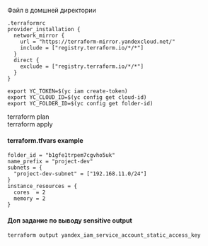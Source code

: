 
Файл в домшней директории  
```
.terraformrc
provider_installation {
  network_mirror {
    url = "https://terraform-mirror.yandexcloud.net/"
    include = ["registry.terraform.io/*/*"]
  }
  direct {
    exclude = ["registry.terraform.io/*/*"]
  }
}
```

```
export YC_TOKEN=$(yc iam create-token)
export YC_CLOUD_ID=$(yc config get cloud-id)
export YC_FOLDER_ID=$(yc config get folder-id)
```

terraform plan  
terraform apply  

#### terraform.tfvars example
```
folder_id = "b1gfe1trpem7cgvho5uk"
name_prefix = "project-dev"
subnets = {
  "project-dev-subnet" = ["192.168.11.0/24"]
}
instance_resources = {
  cores  = 2
  memory = 2
}
```


#### Доп задание по выводу sensitive output
```
terraform output yandex_iam_service_account_static_access_key
```

